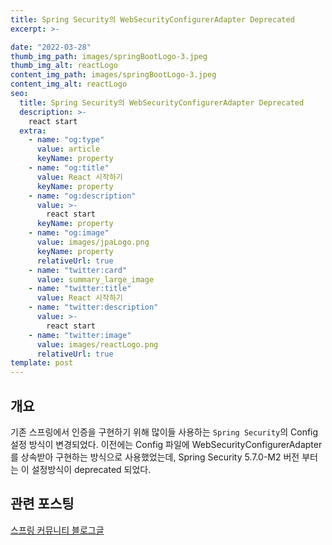 ```yaml
---
title: Spring Security의 WebSecurityConfigurerAdapter Deprecated
excerpt: >-

date: "2022-03-28"
thumb_img_path: images/springBootLogo-3.jpeg
thumb_img_alt: reactLogo
content_img_path: images/springBootLogo-3.jpeg
content_img_alt: reactLogo
seo:
  title: Spring Security의 WebSecurityConfigurerAdapter Deprecated
  description: >-
    react start
  extra:
    - name: "og:type"
      value: article
      keyName: property
    - name: "og:title"
      value: React 시작하기
      keyName: property
    - name: "og:description"
      value: >-
        react start
      keyName: property
    - name: "og:image"
      value: images/jpaLogo.png
      keyName: property
      relativeUrl: true
    - name: "twitter:card"
      value: summary_large_image
    - name: "twitter:title"
      value: React 시작하기
    - name: "twitter:description"
      value: >-
        react start
    - name: "twitter:image"
      value: images/reactLogo.png
      relativeUrl: true
template: post
---
```



## 개요

기존 스프링에서 인증을 구현하기 위해 많이들 사용하는 `Spring Security`의 Config 설정 방식이 변경되었다.
이전에는 Config 파일에 WebSecurityConfigurerAdapter를 상속받아 구현하는 방식으로 사용했었는데, 
Spring Security 5.7.0-M2 버전 부터는 이 설정방식이 deprecated 되었다.

## 관련 포스팅
[스프링 커뮤니티 블로그글](https://spring.io/blog/2022/02/21/spring-security-without-the-websecurityconfigureradapter)